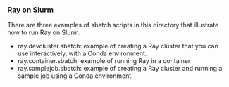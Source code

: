 ### Ray on Slurm

There are three examples of sbatch scripts in this directory that illustrate how to run Ray on Slurm.

- ray.devcluster.sbatch: example of creating a Ray cluster that you can use interactively, with a Conda environment.
- ray.container.sbatch: example of running Ray in a container
- ray.samplejob.sbatch: example of creating a Ray cluster and running a sample job using a Conda environment. 
